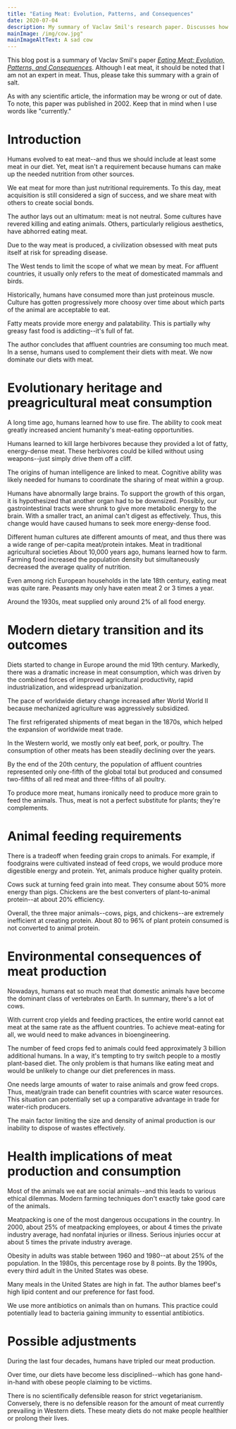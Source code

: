 ```yaml
---
title: "Eating Meat: Evolution, Patterns, and Consequences"
date: 2020-07-04
description: My summary of Vaclav Smil's research paper. Discusses how humans evolved to eat meat and why current meat-eating practices may be bad for humanity.
mainImage: /img/cow.jpg"
mainImageAltText: A sad cow
---
```

This blog post is a summary of Vaclav Smil's paper [*Eating Meat: Evolution, Patterns, and Consequences*](http://vaclavsmil.com/wp-content/uploads/docs/smil-article-2002-pdr2003.pdf). Although I eat meat, it should be noted that I am not an expert in meat. Thus, please take this summary with a grain of salt.

As with any scientific article, the information may be wrong or out of date.   To note, this paper was published in 2002. Keep that in mind when I use words like "currently."

# Introduction

Humans evolved to eat meat--and thus we should include at least some meat in our diet. Yet, meat isn't a requirement because humans can make up the needed nutrition from other sources. 

We eat meat for more than just nutritional requirements. To this day, meat acquisition is still considered a sign of success, and we share meat with others to create social bonds. 

The author lays out an ultimatum: meat is not neutral. Some cultures have revered killing and eating animals. Others, particularly religious aesthetics, have abhorred eating meat. 

Due to the way meat is produced, a civilization obsessed with meat puts itself at risk for spreading disease. 

The West tends to limit the scope of what we mean by meat. For affluent countries, it usually only refers to the meat of domesticated mammals and birds.

Historically, humans have consumed more than just proteinous muscle. Culture has gotten progressively more choosy over time about which parts of the animal are acceptable to eat.

Fatty meats provide more energy and palatability. This is partially why greasy fast food is addicting--it's full of fat.

The author concludes that affluent countries are consuming too much meat. In a sense, humans used to complement their diets with meat. We now dominate our diets with meat.

# Evolutionary heritage and preagricultural meat consumption

A long time ago, humans learned how to use fire. The ability to cook meat greatly increased ancient humanity's meat-eating opportunities.

Humans learned to kill large herbivores because they provided a lot of fatty, energy-dense meat. These herbivores could be killed without using weapons--just simply drive them off a cliff.

The origins of human intelligence are linked to meat. Cognitive ability was likely needed for humans to coordinate the sharing of meat within a group.

Humans have abnormally large brains. To support the growth of this organ, it is hypothesized that another organ had to be downsized. Possibly, our gastrointestinal tracts were shrunk to give more metabolic energy to the brain. With a smaller tract, an animal can't digest as effectively. Thus, this change would have caused humans to seek more energy-dense food.

Different human cultures ate different amounts of meat, and thus there was a wide range of per-capita meat/protein intakes.
Meat in traditional agricultural societies
About 10,000 years ago, humans learned how to farm. Farming food increased the population density but simultaneously decreased the average quality of nutrition.

Even among rich European households in the late 18th century, eating meat was quite rare. Peasants may only have eaten meat 2 or 3 times a year. 

Around the 1930s, meat supplied only around 2% of all food energy.

# Modern dietary transition and its outcomes

Diets started to change in Europe around the mid 19th century. Markedly, there was a dramatic increase in meat consumption, which was driven by the combined forces of improved agricultural productivity, rapid industrialization, and widespread urbanization.

The pace of worldwide dietary change increased after World World II because mechanized agriculture was aggressively subsidized.

The first refrigerated shipments of meat began in the 1870s, which helped the expansion of worldwide meat trade.

In the Western world, we mostly only eat beef, pork, or poultry. The consumption of other meats has been steadily declining over the years.

By the end of the 20th century, the population of affluent countries represented only one-fifth of the global total but produced and consumed two-fifths of all red meat and three-fifths of all poultry.

To produce more meat, humans ironically need to produce more grain to feed the animals. Thus, meat is not a perfect substitute for plants; they're complements.

# Animal feeding requirements

There is a tradeoff when feeding grain crops to animals. For example, if foodgrains were cultivated instead of feed crops, we would produce more digestible energy and protein. Yet, animals produce higher quality protein.

Cows suck at turning feed grain into meat. They consume about 50% more energy than pigs. Chickens are the best converters of plant-to-animal protein--at about 20% efficiency.

Overall, the three major animals--cows, pigs, and chickens--are extremely inefficient at creating protein. About 80 to 96% of plant protein consumed is not converted to animal protein.

# Environmental consequences of meat production

Nowadays, humans eat so much meat that domestic animals have become the dominant class of vertebrates on Earth. In summary, there's a lot of cows.

With current crop yields and feeding practices, the entire world cannot eat meat at the same rate as the affluent countries. To achieve meat-eating for all, we would need to make advances in bioengineering.

The number of feed crops fed to animals could feed approximately 3 billion additional humans. In a way, it's tempting to try switch people to a mostly plant-based diet. The only problem is that humans like eating meat and would be unlikely to change our diet preferences in mass.

One needs large amounts of water to raise animals and grow feed crops. Thus, meat/grain trade can benefit countries with scarce water resources. This situation can potentially set up a comparative advantage in trade for water-rich producers.

The main factor limiting the size and density of animal production is our inability to dispose of wastes effectively.

# Health implications of meat production and consumption

Most of the animals we eat are social animals--and this leads to various ethical dilemmas. Modern farming techniques don't exactly take good care of the animals.

Meatpacking is one of the most dangerous occupations in the country. In 2000, about 25% of meatpacking employees, or about 4 times the private industry average, had nonfatal injuries or illness. Serious injuries occur at about 5 times the private industry average.

Obesity in adults was stable between 1960 and 1980--at about 25% of the population. In the 1980s, this percentage rose by 8 points. By the 1990s, every third adult in the United States was obese.

Many meals in the United States are high in fat. The author blames beef's high lipid content and our preference for fast food.

We use more antibiotics on animals than on humans. This practice could potentially lead to bacteria gaining immunity to essential antibiotics.

# Possible adjustments

During the last four decades, humans have tripled our meat production.

Over time, our diets have become less disciplined--which has gone hand-in-hand with obese people claiming to be victims.

There is no scientifically defensible reason for strict vegetarianism. Conversely, there is no defensible reason for the amount of meat currently prevailing in Western diets. These meaty diets do not make people healthier or prolong their lives.